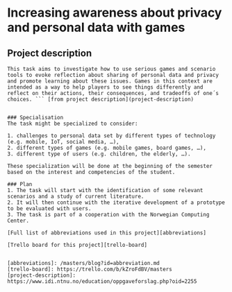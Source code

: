 # Increasing awareness about privacy and personal data with games

## Project description
```Advancements in information technology have made people less aware of the collection and usage of personal data. As a result, individuals rarely have clear knowledge of what information other people and firms store about them or how that information is used. The problem is made even more pressing with the increasing adoption of IoT and interactive objects, promoting new forms of interaction and data collection for which new strategies needs to be developed. 
This task aims to investigate how to use serious games and scenario tools to evoke reflection about sharing of personal data and privacy and promote learning about these issues. Games in this context are intended as a way to help players to see things differently and reflect on their actions, their consequences, and tradeoffs of one´s choices. ``` [from project description](project-description)


### Specialisation
The task might be specialized to consider:

1. challenges to personal data set by different types of technology (e.g. mobile, IoT, social media, …), 
2. different types of games (e.g. mobile games, board games, …),
3. different type of users (e.g. children, the elderly, …). 

These specialization will be done at the beginning of the semester based on the interest and competencies of the student.

### Plan
1. The task will start with the identification of some relevant scenarios and a study of current literature.
2. It will then continue with the iterative development of a prototype to be evaluated with users.
3. The task is part of a cooperation with the Norwegian Computing Center.

[Full list of abbreviations used in this project][abbreviations]

[Trello board for this project][trello-board]


[abbreviations]: /masters/blog?id=abbreviation.md
[trello-board]: https://trello.com/b/kZroFdBV/masters
[project-description]: https://www.idi.ntnu.no/education/oppgaveforslag.php?oid=2255
